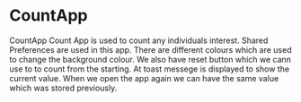 # CountApp
CountApp
Count App is used to count any individuals interest.
Shared Preferences are used in this app.
There are different colours which are used to change the background colour.
We also have reset button which we cann use to to count from the starting.
At toast messege is displayed to show the current value.
When we open the app again we can have the same value which was stored previously.
